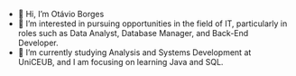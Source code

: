 - 👋 Hi, I’m Otávio Borges
- 👀 I’m interested in pursuing opportunities in the field of IT, particularly in roles such as Data Analyst, Database Manager, and Back-End Developer.
- 🌱 I’m currently studying Analysis and Systems Development at UniCEUB, and I am focusing on learning Java and SQL.
